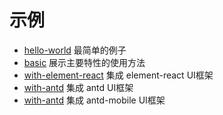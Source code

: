 
# 示例

- [hello-world](https://github.com/lnlfps/symph-joy/tree/master/examples/hello-world) 最简单的例子
- [basic](https://github.com/lnlfps/symph-joy/tree/master/examples/basic) 展示主要特性的使用方法
- [with-element-react](https://github.com/lnlfps/symph-joy/tree/master/examples/with-element-react) 集成 element-react UI框架
- [with-antd](https://github.com/lnlfps/symph-joy/tree/master/examples/with-antd) 集成 antd UI框架
- [with-antd](https://github.com/lnlfps/symph-joy/tree/master/examples/with-antd-mobile) 集成 antd-mobile UI框架
